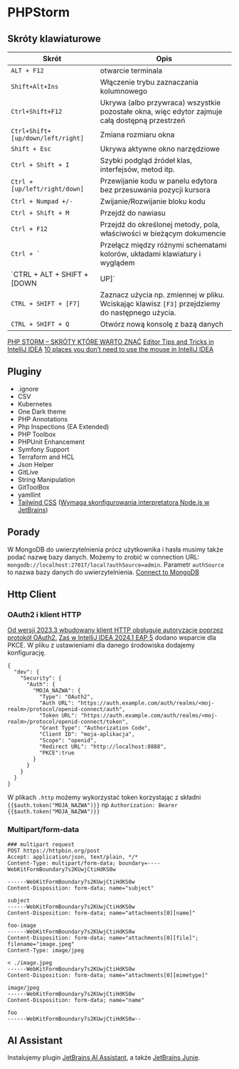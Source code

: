 # PHPStorm

## Skróty klawiaturowe

| Skrót  | Opis  |
|---|---|
| `ALT + F12` | otwarcie terminala |
| `Shift+Alt+Ins`  | Włączenie trybu zaznaczania kolumnowego  |
| `Ctrl+Shift+F12` | Ukrywa (albo przywraca) wszystkie pozostałe okna, więc edytor zajmuje całą dostępną przestrzeń  |
| `Ctrl+Shift+[up/down/left/right]` | Zmiana rozmiaru okna |
| `Shift + Esc` | Ukrywa aktywne okno narzędziowe |
| `Ctrl + Shift + I` | Szybki podgląd źródeł klas, interfejsów, metod itp. |
| `Ctrl + [up/left/right/down]` | Przewijanie kodu w panelu edytora bez przesuwania pozycji kursora |
| `Ctrl + Numpad +/-` | Zwijanie/Rozwijanie bloku kodu |
| `Ctrl + Shift + M` | Przejdź do nawiasu |
| `Ctrl + F12` | Przejdź do określonej metody, pola, właściwości w bieżącym dokumencie |
| ``Ctrl + ` `` | Przełącz między różnymi schematami kolorów, układami klawiatury i wyglądem |
| `CTRL + ALT + SHIFT + [DOWN | UP]` | Przejdź do następnej/poprzedniej zmiany w edytorze |
| `CTRL + SHIFT + [F7]` | Zaznacz użycia np. zmiennej w pliku. Wciskając klawisz `[F3]` przejdziemy do następnego użycia. |
| `CTRL + SHIFT + Q` | Otwórz nową konsolę z bazą danych |

[PHP STORM – SKRÓTY KTÓRE WARTO ZNAĆ](https://totylkokod.pl/baza-wiedzy/php-storm-skroty-ktore-warto-znac/)
[Editor Tips and Tricks in IntelliJ IDEA](https://blog.jetbrains.com/idea/2020/08/editor-tips-and-tricks-in-intellij-idea/)
[10 places you don’t need to use the mouse in IntelliJ IDEA](https://blog.jetbrains.com/idea/2021/08/10-places-you-don-t-need-to-use-the-mouse-in-intellij-idea/)

## Pluginy

* .ignore
* CSV
* Kubernetes
* One Dark theme
* PHP Annotations
* Php Inspections (EA Extended)
* PHP Toolbox
* PHPUnit Enhancement
* Symfony Support
* Terraform and HCL
* Json Helper
* GitLive
* String Manipulation
* GitToolBox
* yamllint
* [Tailwind CSS](https://plugins.jetbrains.com/plugin/15321-tailwind-css) ([Wymaga skonfigurowania interpretatora Node.js w JetBrains](https://www.jetbrains.com/help/webstorm/tailwind-css.html#ws_css_tailwind_before_you_start))

## Porady

W MongoDB do uwierzytelnienia prócz użytkownika i hasła musimy także podać nazwę bazy danych.
Możemy to zrobić w connection URL: `mongodb://localhost:27017/local?authSource=admin`.
Parametr `authSource` to nazwa bazy danych do uwierzytelnienia.
[Connect to MongoDB](https://www.jetbrains.com/help/phpstorm/mongodb.html)

## Http Client

### OAuth2 i klient HTTP

[Od wersji 2023.3 wbudowany klient HTTP obsługuje autoryzację poprzez protokół OAuth2.](https://youtrack.jetbrains.com/issue/IDEA-239311/Support-OAuth-authorization)
[Zaś w IntelliJ IDEA 2024.1 EAP 5](https://blog.jetbrains.com/idea/2024/02/intellij-idea-2024-1-eap-5/#http-client-improvements) dodano wsparcie dla PKCE.
W pliku z ustawieniami dla danego środowiska dodajemy konfigurację.

```
{
  "dev": {
    "Security": {
      "Auth": {
        "MOJA_NAZWA": {
          "Type": "OAuth2",
          "Auth URL": "https://auth.example.com/auth/realms/<moj-realm>/protocol/openid-connect/auth",
          "Token URL": "https://auth.example.com/auth/realms/<moj-realm>/protocol/openid-connect/token",
          "Grant Type": "Authorization Code",
          "Client ID": "moja-aplikacja",
          "Scope": "openid",
          "Redirect URL": "http://localhost:8888",
          "PKCE":true
        }
      }
    }
  }
}
```

W plikach `.http` możemy wykorzystać token korzystając z składni `{{$auth.token("MOJA_NAZWA")}}` np `Authorization: Bearer {{$auth.token("MOJA_NAZWA")}}`

### Multipart/form-data
```
### multipart request
POST https://httpbin.org/post
Accept: application/json, text/plain, */*
Content-Type: multipart/form-data; boundary=----WebKitFormBoundary7s2KUwjCtiHdKS0w

------WebKitFormBoundary7s2KUwjCtiHdKS0w
Content-Disposition: form-data; name="subject"

subject
------WebKitFormBoundary7s2KUwjCtiHdKS0w
Content-Disposition: form-data; name="attachments[0][name]"

foo-image
------WebKitFormBoundary7s2KUwjCtiHdKS0w
Content-Disposition: form-data; name="attachments[0][file]"; filename="image.jpeg"
Content-Type: image/jpeg

< ./image.jpeg
------WebKitFormBoundary7s2KUwjCtiHdKS0w
Content-Disposition: form-data; name="attachments[0][mimetype]"

image/jpeg
------WebKitFormBoundary7s2KUwjCtiHdKS0w
Content-Disposition: form-data; name="name"

foo
------WebKitFormBoundary7s2KUwjCtiHdKS0w--
```

## AI Assistant

Instalujemy plugin [JetBrains AI Assistant](https://plugins.jetbrains.com/plugin/22282-jetbrains-ai-assistant), a także [JetBrains Junie](https://plugins.jetbrains.com/plugin/26104-jetbrains-junie).
